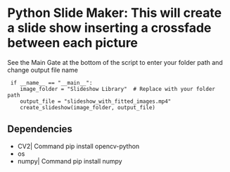 <h1> Python Slide Maker: This will create a slide show inserting a crossfade between each picture</h1>
<p> See the Main Gate at the bottom of the script to enter your folder path and change output file name </p>
<code> if __name__ == "__main__":
    image_folder = "Slideshow Library"  # Replace with your folder path
    output_file = "slideshow_with_fitted_images.mp4"
    create_slideshow(image_folder, output_file) </code>

  <h2>Dependencies</h2>
  <ul>
  <li>CV2| Command pip install opencv-python</li>
  <li>os</li>
  <li>numpy| Command pip install numpy</li>
  </ul>
 

  
